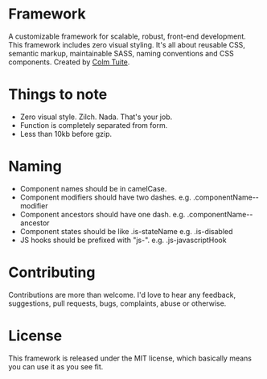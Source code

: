 Framework
=========

A customizable framework for scalable, robust, front-end development. This framework includes zero visual styling. It's all about reusable CSS, semantic markup, maintainable SASS, naming conventions and CSS components. Created by <a href="http://www.twitter.com/colmtuite" target="_blank">Colm Tuite</a>.

Things to note
=========

- Zero visual style. Zilch. Nada. That's your job.
- Function is completely separated from form.
- Less than 10kb before gzip.

Naming
=========

- Component names should be in camelCase.
- Component modifiers should have two dashes. e.g. .componentName--modifier
- Component ancestors should have one dash. e.g. .componentName--ancestor
- Component states should be like .is-stateName e.g. .is-disabled
- JS hooks should be prefixed with "js-". e.g. .js-javascriptHook

Contributing
============

Contributions are more than welcome. I'd love to hear any feedback, suggestions, pull requests, bugs, complaints, abuse or otherwise.

License
============

This framework is released under the MIT license, which basically means you can use it as you see fit.